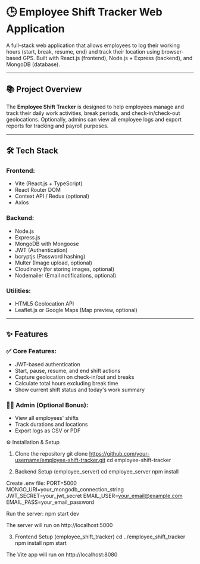 
# 🕒 Employee Shift Tracker Web Application

A full-stack web application that allows employees to log their working hours (start, break, resume, end) and track their location using browser-based GPS. Built with React.js (frontend), Node.js + Express (backend), and MongoDB (database).

---



## 📚 Project Overview

The **Employee Shift Tracker** is designed to help employees manage and track their daily work activities, break periods, and check-in/check-out geolocations. Optionally, admins can view all employee logs and export reports for tracking and payroll purposes.

---

## 🛠 Tech Stack

### Frontend:
- Vite (React.js + TypeScript)
- React Router DOM
- Context API / Redux (optional)
- Axios

### Backend:
- Node.js
- Express.js
- MongoDB with Mongoose
- JWT (Authentication)
- bcryptjs (Password hashing)
- Multer (Image upload, optional)
- Cloudinary (for storing images, optional)
- Nodemailer (Email notifications, optional)

### Utilities:
- HTML5 Geolocation API
- Leaflet.js or Google Maps (Map preview, optional)

---

## ✨ Features

### ✅ Core Features:
- JWT-based authentication
- Start, pause, resume, and end shift actions
- Capture geolocation on check-in/out and breaks
- Calculate total hours excluding break time
- Show current shift status and today's work summary

### 🧑‍💼 Admin (Optional Bonus):
- View all employees' shifts
- Track durations and locations
- Export logs as CSV or PDF


⚙️ Installation & Setup
1. Clone the repository
   git clone https://github.com/your-username/employee-shift-tracker.git
   cd employee-shift-tracker

2. Backend Setup (employee_server)
  cd employee_server
  npm install

 Create .env file:
  PORT=5000
  MONGO_URI=your_mongodb_connection_string
  JWT_SECRET=your_jwt_secret
  EMAIL_USER=your_email@example.com
  EMAIL_PASS=your_email_password


  Run the server:
    npm start dev
    
  The server will run on http://localhost:5000

  3. Frontend Setup (employee_shift_tracker)
       cd ../employee_shift_tracker
       npm install
       npm start

  The Vite app will run on http://localhost:8080
  
  


